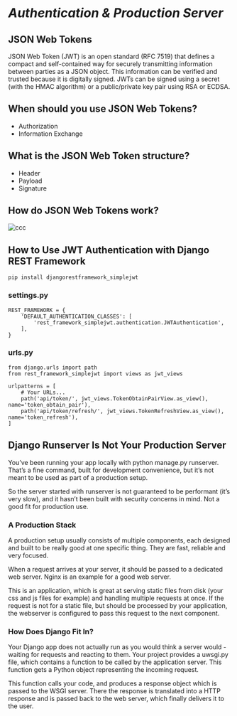 # ***Authentication & Production Server***


## JSON Web Tokens
JSON Web Token (JWT) is an open standard (RFC 7519) that defines a compact and self-contained way for securely transmitting information between parties as a JSON object. This information can be verified and trusted because it is digitally signed. JWTs can be signed using a secret (with the HMAC algorithm) or a public/private key pair using RSA or ECDSA.

## When should you use JSON Web Tokens?

* Authorization
* Information Exchange


## What is the JSON Web Token structure?

* Header
* Payload
* Signature



## How do JSON Web Tokens work?
![ccc](https://cdn2.auth0.com/docs/media/articles/api-auth/client-credentials-grant.png)



## How to Use JWT Authentication with Django REST Framework

```
pip install djangorestframework_simplejwt
```



### settings.py
```
REST_FRAMEWORK = {
    'DEFAULT_AUTHENTICATION_CLASSES': [
        'rest_framework_simplejwt.authentication.JWTAuthentication',
    ],
}
```

### urls.py
```
from django.urls import path
from rest_framework_simplejwt import views as jwt_views

urlpatterns = [
    # Your URLs...
    path('api/token/', jwt_views.TokenObtainPairView.as_view(), name='token_obtain_pair'),
    path('api/token/refresh/', jwt_views.TokenRefreshView.as_view(), name='token_refresh'),
]
``` 



## Django Runserver Is Not Your Production Server

You’ve been running your app locally with python manage.py runserver. That’s a fine command, built for development convenience, but it’s not meant to be used as part of a production setup.

So the server started with runserver is not guaranteed to be performant (it’s very slow), and it hasn’t been built with security concerns in mind. Not a good fit for production use.

### A Production Stack
A production setup usually consists of multiple components, each designed and built to be really good at one specific thing. They are fast, reliable and very focused.

When a request arrives at your server, it should be passed to a dedicated web server. Nginx is an example for a good web server.

This is an application, which is great at serving static files from disk (your css and js files for example) and handling multiple requests at once. If the request is not for a static file, but should be processed by your application, the webserver is configured to pass this request to the next component.


### How Does Django Fit In?
Your Django app does not actually run as you would think a server would - waiting for requests and reacting to them. Your project provides a uwsgi.py file, which contains a function to be called by the application server. This function gets a Python object representing the incoming request.

This function calls your code, and produces a response object which is passed to the WSGI server. There the response is translated into a HTTP response and is passed back to the web server, which finally delivers it to the user.